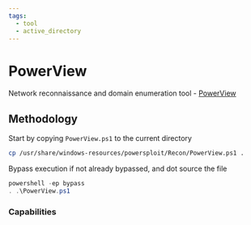 ```yaml
---
tags:
  - tool
  - active_directory
---
```

# PowerView

Network reconnaissance and domain enumeration tool - [PowerView](https://github.com/PowerShellMafia/PowerSploit/blob/master/Recon)

## Methodology

Start by copying `PowerView.ps1` to the current directory

```bash
cp /usr/share/windows-resources/powersploit/Recon/PowerView.ps1 .
```

Bypass execution if not already bypassed, and dot source the file

```powershell
powershell -ep bypass
. .\PowerView.ps1
```

### Capabilities



```powershell

```